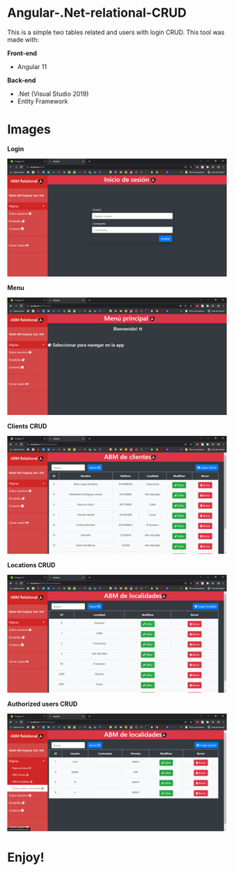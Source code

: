 # Angular-.Net-relational-CRUD

This is a simple two tables related and users with login CRUD.
This tool was made with:

<b> Front-end </b>

- Angular 11

<b> Back-end </b>

- .Net (Visual Studio 2019)
- Entity Framework

# Images

<b> Login </b>

![alt text](https://github.com/tomastraini/Angular-.Net-relational-CRUD/blob/main/Images/login.png?raw=true)



<b> Menu </b>

![alt text](https://github.com/tomastraini/Angular-.Net-relational-CRUD/blob/main/Images/menu.png?raw=true)



<b> Clients CRUD </b>

![alt text](https://github.com/tomastraini/Angular-.Net-relational-CRUD/blob/main/Images/abmclientes.png?raw=true)



<b> Locations CRUD </b>

![alt text](https://github.com/tomastraini/Angular-.Net-relational-CRUD/blob/main/Images/abmlocalidades.png?raw=true)



<b> Authorized users CRUD </b>

![alt text](https://github.com/tomastraini/Angular-.Net-relational-CRUD/blob/main/Images/abmusers.png?raw=true)



# Enjoy!
